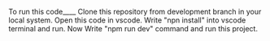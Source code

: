 To run this code____
Clone this repository from development branch in your local system.
Open this code in vscode.
Write "npn install" into vscode terminal and run.
Now Write "npm run dev" command and run this project.
